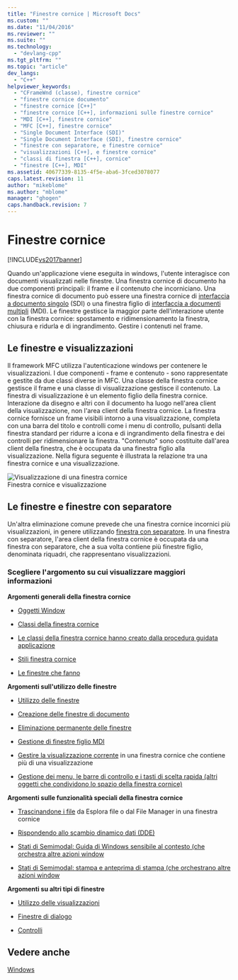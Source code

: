 ```yaml
---
title: "Finestre cornice | Microsoft Docs"
ms.custom: ""
ms.date: "11/04/2016"
ms.reviewer: ""
ms.suite: ""
ms.technology: 
  - "devlang-cpp"
ms.tgt_pltfrm: ""
ms.topic: "article"
dev_langs: 
  - "C++"
helpviewer_keywords: 
  - "CFrameWnd (classe), finestre cornice"
  - "finestre cornice documento"
  - "finestre cornice [C++]"
  - "finestre cornice [C++], informazioni sulle finestre cornice"
  - "MDI [C++], finestre cornice"
  - "MFC [C++], finestre cornice"
  - "Single Document Interface (SDI)"
  - "Single Document Interface (SDI), finestre cornice"
  - "finestre con separatore, e finestre cornice"
  - "visualizzazioni [C++], e finestre cornice"
  - "classi di finestra [C++], cornice"
  - "finestre [C++], MDI"
ms.assetid: 40677339-8135-4f5e-aba6-3fced3078077
caps.latest.revision: 11
author: "mikeblome"
ms.author: "mblome"
manager: "ghogen"
caps.handback.revision: 7
---
```

# Finestre cornice
[!INCLUDE[vs2017banner](../assembler/inline/includes/vs2017banner.md)]

Quando un'applicazione viene eseguita in windows, l'utente interagisce con documenti visualizzati nelle finestre.  Una finestra cornice di documento ha due componenti principali: il frame e il contenuto che incorniciano.  Una finestra cornice di documento può essere una finestra cornice di [interfaccia a documento singolo](../mfc/sdi-and-mdi.md) \(SDI\) o una finestra figlio di [interfaccia a documenti multipli](../mfc/sdi-and-mdi.md) \(MDI\).  Le finestre gestisce la maggior parte dell'interazione utente con la finestra cornice: spostamento e ridimensionamento la finestra, chiusura e ridurla e di ingrandimento.  Gestire i contenuti nel frame.  
  
## Le finestre e visualizzazioni  
 Il framework MFC utilizza l'autenticazione windows per contenere le visualizzazioni.  I due componenti \- frame e contenuto \- sono rappresentate e gestite da due classi diverse in MFC.  Una classe della finestra cornice gestisce il frame e una classe di visualizzazione gestisce il contenuto.  La finestra di visualizzazione è un elemento figlio della finestra cornice.  Interazione da disegno e altri con il documento ha luogo nell'area client della visualizzazione, non l'area client della finestra cornice.  La finestra cornice fornisce un frame visibili intorno a una visualizzazione, completa con una barra del titolo e controlli come i menu di controllo, pulsanti della finestra standard per ridurre a icona e di ingrandimento della finestra e dei controlli per ridimensionare la finestra.  "Contenuto" sono costituite dall'area client della finestra, che è occupata da una finestra figlio alla visualizzazione.  Nella figura seguente è illustrata la relazione tra una finestra cornice e una visualizzazione.  
  
 ![Visualizzazione di una finestra cornice](../mfc/media/vc37fx1.png "vc37FX1")  
Finestra cornice e visualizzazione  
  
## Le finestre e finestre con separatore  
 Un'altra eliminazione comune prevede che una finestra cornice incornici più visualizzazioni, in genere utilizzando [finestra con separatore](../mfc/multiple-document-types-views-and-frame-windows.md).  In una finestra con separatore, l'area client della finestra cornice è occupata da una finestra con separatore, che a sua volta contiene più finestre figlio, denominata riquadri, che rappresentano visualizzazioni.  
  
### Scegliere l'argomento su cui visualizzare maggiori informazioni  
 **Argomenti generali della finestra cornice**  
  
-   [Oggetti Window](../mfc/window-objects.md)  
  
-   [Classi della finestra cornice](../mfc/frame-window-classes.md)  
  
-   [Le classi della finestra cornice hanno creato dalla procedura guidata applicazione](../mfc/frame-window-classes-created-by-the-application-wizard.md)  
  
-   [Stili finestra cornice](../mfc/frame-window-styles-cpp.md)  
  
-   [Le finestre che fanno](../mfc/what-frame-windows-do.md)  
  
 **Argomenti sull'utilizzo delle finestre**  
  
-   [Utilizzo delle finestre](../mfc/using-frame-windows.md)  
  
-   [Creazione delle finestre di documento](../mfc/creating-document-frame-windows.md)  
  
-   [Eliminazione permanente delle finestre](../mfc/destroying-frame-windows.md)  
  
-   [Gestione di finestre figlio MDI](../mfc/managing-mdi-child-windows.md)  
  
-   [Gestire la visualizzazione corrente](../mfc/managing-the-current-view.md) in una finestra cornice che contiene più di una visualizzazione  
  
-   [Gestione dei menu, le barre di controllo e i tasti di scelta rapida \(altri oggetti che condividono lo spazio della finestra cornice\)](../mfc/managing-menus-control-bars-and-accelerators.md)  
  
 **Argomenti sulle funzionalità speciali della finestra cornice**  
  
-   [Trascinandone i file](../mfc/dragging-and-dropping-files-in-a-frame-window.md) da Esplora file o dal File Manager in una finestra cornice  
  
-   [Rispondendo allo scambio dinamico dati \(DDE\)](../mfc/responding-to-dynamic-data-exchange-dde.md)  
  
-   [Stati di Semimodal: Guida di Windows sensibile al contesto \(che orchestra altre azioni window](../mfc/orchestrating-other-window-actions.md)  
  
-   [Stati di Semimodal: stampa e anteprima di stampa \(che orchestrano altre azioni window](../mfc/orchestrating-other-window-actions.md)  
  
 **Argomenti su altri tipi di finestre**  
  
-   [Utilizzo delle visualizzazioni](../mfc/using-views.md)  
  
-   [Finestre di dialogo](../mfc/dialog-boxes.md)  
  
-   [Controlli](../mfc/controls-mfc.md)  
  
## Vedere anche  
 [Windows](../mfc/windows.md)